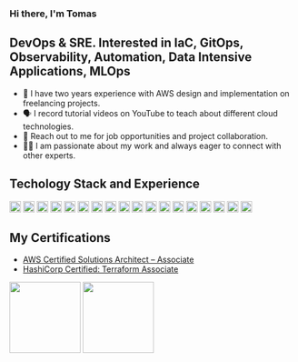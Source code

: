 ### Hi there, I'm Tomas

## **DevOps & SRE. Interested in IaC, GitOps, Observability, Automation, Data Intensive Applications, MLOps**

- 🚀 I have two years experience with AWS design and implementation on freelancing projects.
- 🗣 I record tutorial videos on YouTube to teach about different cloud technologies.
- 📲 Reach out to me for job opportunities and project collaboration.
- 🤝🏻 I am passionate about my work and always eager to connect with other experts.

<h2>Techology Stack and Experience</h2>

<p>
<img alt="terraform" src="https://img.shields.io/badge/Terraform-7B42BC?style=for-the-badge&logo=Terraform&logoColor=white" height="20" />
<img alt="Github" src="https://img.shields.io/badge/GitHub-%23121011.svg?style=flat-square&logo=Github&logoColor=white" height="20" />
<img alt="Amazon Web Services" src="https://img.shields.io/badge/AWS-%23FF9900.svg?style=flat-square&logo=amazon-aws&logoColor=white" height="20" />
<img alt="python" src="https://img.shields.io/badge/python-3670A0?style=for-the-badge&logo=python&logoColor=white" height="20" />
<img alt="streamlit" src="https://img.shields.io/badge/streamlit-FF4B4B?style=for-the-badge&logo=streamlit&logoColor=white" height="20" />
<img alt="pandas" src="https://img.shields.io/badge/pandas-150458?style=for-the-badge&logo=pandas&logoColor=white" height="20" />
<img alt="kubernetes" src="https://img.shields.io/badge/Kubernetes-326ce5.svg?&style=flat-square&logo=Kubernetes&logoColor=white" height="20" />
<img alt="Helm" src="https://img.shields.io/badge/Helm-0F1689?style=flat-square&logo=helm&logoColor=white" height="20" />
<img alt="Kustomize" src="https://img.shields.io/badge/Kustomize-326ce5?style=flat-square&logo=kubernetes&logoColor=white" height="20" />
<img alt="YAML" src="https://img.shields.io/badge/-Yaml-F05032?style=flat-square&logo=Yaml&logoColor=white" height="20" />
<img alt="Argo CD" src="https://img.shields.io/badge/ArgoCD-8C8C8C?style=flat-square&logo=argo&logoColor=white" height="20" />
<img alt="Jenkins" src="https://img.shields.io/badge/Jenkins-D24939?style=flat-square&logo=jenkins&logoColor=white" height="20" />
<img alt="Elasticsearch" src="https://img.shields.io/badge/Elasticsearch-005571?style=flat-square&logo=elasticsearch&logoColor=white" height="20" />
<img alt="FluentBit" src="https://img.shields.io/badge/FluentBit-003545?style=flat-square&logo=fluentd&logoColor=white" height="20" />
<img alt="Kibana" src="https://img.shields.io/badge/Kibana-005571?style=flat-square&logo=kibana&logoColor=white" height="20" />
<img alt="Prometheus" src="https://img.shields.io/badge/Prometheus-E6522C?style=flat-square&logo=prometheus&logoColor=white" height="20" />
<img alt="Grafana" src="https://img.shields.io/badge/Grafana-F46800?style=flat-square&logo=grafana&logoColor=white" height="20" />
<img alt="SonarQube" src="https://img.shields.io/badge/SonarQube-4E9BCD?style=flat-square&logo=sonarqube&logoColor=white" height="20" />
</p>

## **My Certifications**

- [AWS Certified Solutions Architect – Associate](https://www.credly.com/badges/f42cb78b-65ca-4800-9b12-686bd6e6a1db)
- [HashiCorp Certified: Terraform Associate](https://www.credly.com/badges/a5f8ba5b-e5c7-40a0-ac8a-308e5766d24d)

<p align="left">
<img src="https://images.credly.com/size/680x680/images/0e284c3f-5164-4b21-8660-0d84737941bc/image.png" width="125" height="125">
<img src="https://images.credly.com/size/680x680/images/85b9cfc4-257a-4742-878c-4f7ab4a2631b/image.png" width="125" height="125">
</p>
